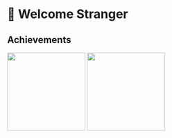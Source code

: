 # :vulcan_salute: Welcome Stranger

## Achievements
<p>
  <img height="180em" src="https://github-readme-stats.vercel.app/api?username=R-drg&theme=radical" />
  <img height="180em" src="https://github-readme-stats.vercel.app/api/top-langs/?username=R-drg&theme=radical&layout=compact&hide=racket" />
</p>
